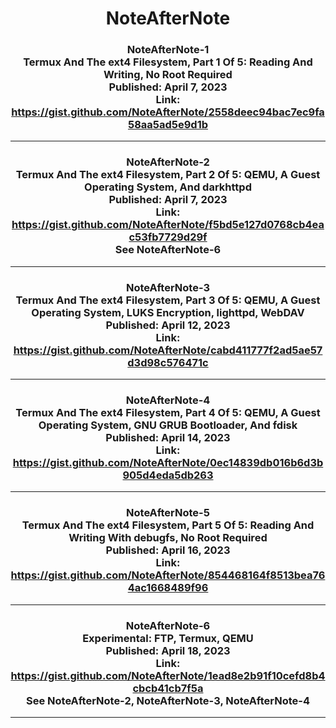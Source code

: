 <h1 align="center">NoteAfterNote</h1>

### <a id="NoteAfterNote-1"></a><h3 align="center">NoteAfterNote-1<br>Termux And The ext4 Filesystem, Part 1 Of 5: Reading And Writing, No Root Required<br>Published: April 7, 2023<br>Link: https://gist.github.com/NoteAfterNote/2558deec94bac7ec9fa58aa5ad5e9d1b</h3>

---

### <a id="NoteAfterNote-2"></a><h3 align="center">NoteAfterNote-2<br>Termux And The ext4 Filesystem, Part 2 Of 5: QEMU, A Guest Operating System, And darkhttpd<br>Published: April 7, 2023<br>Link: https://gist.github.com/NoteAfterNote/f5bd5e127d0768cb4eac53fb7729d29f<br>See NoteAfterNote-6</h3>

---

### <a id="NoteAfterNote-3"></a><h3 align="center">NoteAfterNote-3<br>Termux And The ext4 Filesystem, Part 3 Of 5: QEMU, A Guest Operating System, LUKS Encryption, lighttpd, WebDAV<br>Published: April 12, 2023<br>Link: https://gist.github.com/NoteAfterNote/cabd411777f2ad5ae57d3d98c576471c</h3>

---

### <a id="NoteAfterNote-4"></a><h3 align="center">NoteAfterNote-4<br>Termux And The ext4 Filesystem, Part 4 Of 5: QEMU, A Guest Operating System, GNU GRUB Bootloader, And fdisk<br>Published: April 14, 2023<br>Link: https://gist.github.com/NoteAfterNote/0ec14839db016b6d3b905d4eda5db263</h3>

---

### <a id="NoteAfterNote-5"></a><h3 align="center">NoteAfterNote-5<br>Termux And The ext4 Filesystem, Part 5 Of 5: Reading And Writing With debugfs, No Root Required<br>Published: April 16, 2023<br>Link: https://gist.github.com/NoteAfterNote/854468164f8513bea764ac1668489f96</h3>

---

### <a id="NoteAfterNote-6"></a><h3 align="center">NoteAfterNote-6<br>Experimental: FTP, Termux, QEMU<br>Published: April 18, 2023<br>Link: https://gist.github.com/NoteAfterNote/1ead8e2b91f10cefd8b4cbcb41cb7f5a<br>See NoteAfterNote-2, NoteAfterNote-3, NoteAfterNote-4</h3>


---


